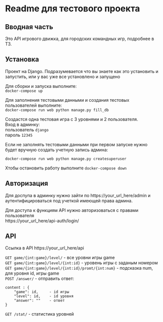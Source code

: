 <h1>Readme для тестового проекта
</h1>

<h2>Вводная часть</h2>
Это API игрового движка, для городских командных игр, подробнее в ТЗ.
<h2>Установка</h2>
Проект на Django. Подразумевается что вы знаете как это установить и запустить, или у вас уже все установлено и запущено

Для сборки и запуска выполните:  
`docker-compose up`

Для заполнения тестовыми данными и создания тестовых пользователей выполните:  
`docker-compose run web python manage.py fill_db`

Создастся одна тестовая игра с 3 уровнями и 2 пользователя.  
Вход в админку:  
пользователь `django`  
пароль `12345`

Если не заполнять тестовыми данными при первом запуске нужно будет вручную создать учетную запись админа:</p>
`docker-compose run web python manage.py createsuperuser`

Xтобы остановить работу выполните
`docker-compose down`

<h2>Авторизация</h2>
Для доспупа в админку нужно зайти по 
https://your_url_here/admin и аутентифицироваться под учеткой имеющей права админа.

Для доступа к функциям API нужно авторизоваться с правами пользователя  
https://your_url_here/api-auth/login/

<h2>API</h2>

Ссылка  в API  https://your_url_here/api

`GET game/{int:game}/level/` - все уровни игры game  
`GET game/{int:game}/level/{int:id}` - уровень игры с заданым номером  
`GET game/{int:game}/level/{int:id}/promt/{int:num}`  - подсказка num, для уровня id, игры game  
`POST /answer/` - отправить ответ: 

```
content : {
    "game": id,     - id игры
    "level": id,    - id уровня   
    "answer": ""    - ответ
}
   ```

`GET /stat/` - статистика уровней




